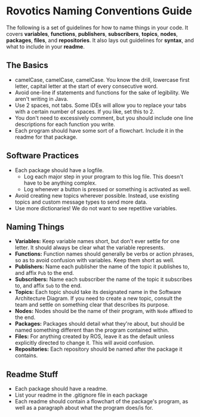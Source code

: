 # Rovotics Naming Conventions Guide

The following is a set of guidelines for how to name things in your code. It covers **variables**, **functions**, **publishers**, **subscribers**, **topics**, **nodes**,
**packages**, **files**, and **repositories**. It also lays out guidelines for **syntax**, and what to include in your **readme**.

## The Basics
* camelCase, camelCase, camelCase. You know the drill, lowercase first letter, capital letter at the start of every consecutive word.
* Avoid one-line if statements and functions for the sake of legibility. We aren't writing in Java.
* Use 2 spaces, not tabs. Some IDEs will allow you to replace your tabs with a certain number of spaces. If you like, set this to 2.
* You don't need to excessively comment, but you should include one line descriptions for each function you write.
* Each program should have some sort of a flowchart. Include it in the readme for that package.

## Software Practices
* Each package should have a logfile. 
  * Log each major step in your program to this log file. This doesn't have to be anything complex.
  * Log whenever a button is pressed or something is activated as well.
* Avoid creating new topics wherever possible. Instead, use existing topics and custom message types to send more data.
* Use more dictionaries! We do not want to see repetitive variables.

## Naming Things
* **Variables:** Keep variable names short, but don't ever settle for one letter. It should always be clear what the variable represents. 
* **Functions:** Function names should generally be verbs or action phrases, so as to avoid confusion with variables. Keep them short as well.
* **Publishers:** Name each publisher the name of the topic it publishes to, and affix `Pub` to the end.
* **Subscribers:** Name each subscriber the name of the topic it subscribes to, and affix `Sub` to the end.
* **Topics:** Each topic should take its designated name in the Software Architecture Diagram. If you need to create a new topic, consult the
team and settle on something clear that describes its purpose.
* **Nodes:** Nodes should be the name of their program, with `Node` affixed to the end.
* **Packages:** Packages should detail what they're about, but should be named something different than the program contained within.
* **Files:** For anything created by ROS, leave it as the default unless explicitly directed to change it. This will avoid confusion.
* **Repositories:** Each repository should be named after the package it contains.

## Readme Stuff
* Each package should have a readme.
* List your readme in the .gitignore file in each package
* Each readme should contain a flowchart of the package's program, as well as a paragraph about what the program does/is for.
